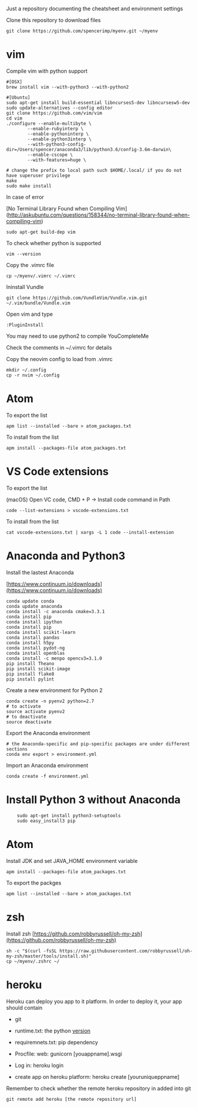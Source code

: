 Just a repository documenting the cheatsheet and environment settings

Clone this repository to download files

	git clone https://github.com/spencerimp/myenv.git ~/myenv

# vim
Compile vim with python support

```
#[OSX]
brew install vim --with-python3 --with-python2

#[Ubuntu]
sudo apt-get install build-essential libncurses5-dev libncursesw5-dev
sudo update-alternatives --config editor
git clone https://github.com/vim/vim
cd vim
./configure --enable-multibyte \
        --enable-rubyinterp \
        --enable-pythoninterp \
        --enable-python3interp \
        --with-python3-config-dir=/Users/spencer/anaconda3/lib/python3.6/config-3.6m-darwin\
        --enable-cscope \
        --with-features=huge \

# change the prefix to local path such $HOME/.local/ if you do not have superuser privilege
make
sudo make install
```

In case of error

[No Terminal Library Found when Compiling Vim]
(http://askubuntu.com/questions/158344/no-terminal-library-found-when-compiling-vim)

```
sudo apt-get build-dep vim
```

To check whether python is supported

```
vim --version
```

Copy the .vimrc file

```
cp ~/myenv/.vimrc ~/.vimrc
```

Ininstall Vundle

```
git clone https://github.com/VundleVim/Vundle.vim.git ~/.vim/bundle/Vundle.vim
```

Open vim and type

```
:PluginInstall
```

You may need to use python2 to compile YouCompleteMe

Check the comments in ~/.vimrc for details

Copy the neovim config to load from .vimrc

```
mkdir ~/.config
cp -r nvim ~/.config
```

# Atom

To export the list

```
apm list --installed --bare > atom_packages.txt
```

To install from the list

```
apm install --packages-file atom_packages.txt
```


# VS Code extensions

To export the list

(macOS) Open VC code, CMD + P -> Install code command in Path

```
code --list-extensions > vscode-extensions.txt
```

To install from the list
```
cat vscode-extensions.txt | xargs -L 1 code --install-extension
```

# Anaconda and Python3
Install the lastest Anaconda

[https://www.continuum.io/downloads](https://www.continuum.io/downloads)

	conda update conda
	conda update anaconda
	conda install -c anaconda cmake=3.3.1
	conda install pip
	conda install ipython
	conda install pip
	conda install scikit-learn
	conda install pandas
	conda install h5py
	conda install pydot-ng
	conda install openblas
	conda install -c menpo opencv3=3.1.0
	pip install Theano
	pip install scikit-image
	pip install flake8
	pip install pylint


Create a new environment for Python 2

	conda create -n pyenv2 python=2.7
	# to activate
	source activate pyenv2
	# to deactivate
	source deactivate

Export the Anaconda environment

    # the Anaconda-specific and pip-specific packages are under different sections
    conda env export > environment.yml

Import an Anaconda environment

	conda create -f environment.yml

# Install Python 3 without Anaconda
        sudo apt-get install python3-setuptools
        sudo easy_install3 pip

# Atom

Install JDK and set JAVA_HOME environment variable

```
apm install --packages-file atom_packages.txt
```

To export the packges

```
apm list --installed --bare > atom_packages.txt
```

# zsh
Install zsh
[https://github.com/robbyrussell/oh-my-zsh](https://github.com/robbyrussell/oh-my-zsh)

    sh -c "$(curl -fsSL https://raw.githubusercontent.com/robbyrussell/oh-my-zsh/master/tools/install.sh)"
    cp ~/myenv/.zshrc ~/

# heroku
Heroku can deploy you app to it platform. In order to deploy it, your app should contain

- git
- runtime.txt: the python [version](https://devcenter.heroku.com/articles/python-support)
- requiremnets.txt: pip dependency
- Procfile: web: gunicorn [youappname].wsgi

- Log in: heroku login
- create app on heroku platform: heroku create [youruniqueppname]

Remember to check whether the remote heroku repository in added into git

    git remote add heroku [the remote repository url]




